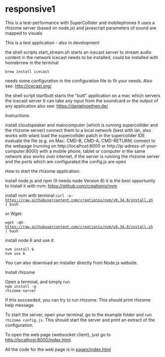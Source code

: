 # responsive1

This is a test-performance with SuperCollider and mobilephones 
It uses a rhizome server (based on node.js) and javascript
parameters of sound are mapped to visuals

This is a test application - also in development

the shell scripts start_stream.sh starts an icecast server to stream audio content in the network
icecast needs to be installed, could be installed with homebrrew in the terminal

<code>brew install icecast</code>

needs some configuration in the configuration file to fit your needs.
Also see: http://icecast.org/

the shell script startbutt starts the "butt" application on a mac which servers the icecast server
It can take any input from the soundcard or the output of any application
also see: https://danielnoethen.de/

Instructions

install cloudspeaker and maincomputer (which is running supercollider and the rhizome server)
connect them to a local network (best with lan, also works with wlan)
load the supercollider patch in the supercolider IDE
evaluate the file (e.g. on Mac: CMD-B, CMD-A, CMD-RETURN)
connect to the webpage (running on http://localhost:8000 or http://ip-adress-of-your-computer:8000) with a mobile phone, tablet or computer in the same network
also works over internet, if the server is running the rhizome server and the ports which are configurated the config.js are open

How to start the rhizome application:

install node.js and npm (It needs node Version 6) it is the best opportunity to install it with nvm:
https://github.com/creationix/nvm

install nvm with terminal
<code>curl -o- https://raw.githubusercontent.com/creationix/nvm/v0.34.0/install.sh | bash</code>

or Wget:

<code>wget -qO- https://raw.githubusercontent.com/creationix/nvm/v0.34.0/install.sh | bash</code>

install node 6 and use it:

<code>nvm install 6</code><br />
<code>nvm use 6</code>

You can also download an installer directly from Node.js website.

Install rhizome

Open a terminal, and simply run <br />
<code>npm install -g rhizome-server</code>

If this succeeded, you can try to run rhizome. This should print rhizome help message.

To start the server, open your terminal, go to the example folder and run `rhizome config.js`. This should start the server and print an extract of the configuration.

To open the web page (websocket client), just go to [http://localhost:8000/index.html](http://localhost:8000/index.html).

All the code for the web page is in [pages/index.html](pages/index.html) 


